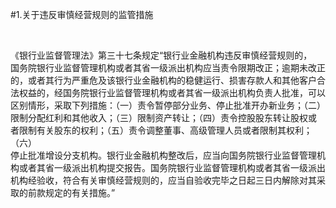 #1.关于违反审慎经营规则的监管措施
<p>&nbsp;</p>
    <p>《银行业监督管理法》第三十七条规定“银行业金融机构违反审慎经营规则的，<br />
      国务院银行业监督管理机构或者其省一级派出机构应当责令限期改正；逾期未改正<br />
      的，或者其行为严重危及该银行业金融机构的稳健运行、损害存款人和其他客户合<br />
      法权益的，经国务院银行业监督管理机构或者其省一级派出机构负责人批准，可以<br />
      区别情形，采取下列措施：（一）责令暂停部分业务、停止批准开办新业务；（二）<br />
      限制分配红利和其他收入；（三）限制资产转让；（四）责令控股股东转让股权或<br />
      者限制有关股东的权利；（五）责令调整董事、高级管理人员或者限制其权利；（六）<br />
      停止批准增设分支机构。银行业金融机构整改后，应当向国务院银行业监督管理机<br />
      构或者其省一级派出机构提交报告。国务院银行业监督管理机构或者其省一级派出<br />
      机构经验收，符合有关审慎经营规则的，应当自验收完毕之日起三日内解除对其采<br />
    取的前款规定的有关措施。”</p>